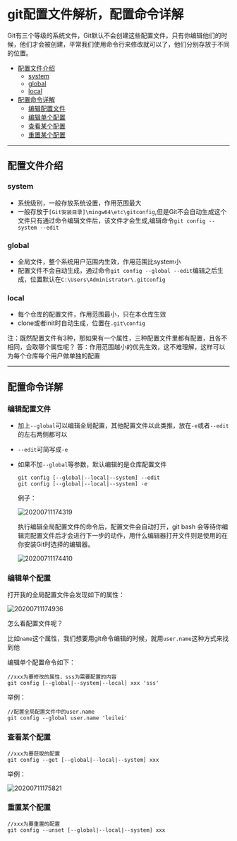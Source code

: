 # git配置文件解析，配置命令详解

Git有三个等级的系统文件，Git默认不会创建这些配置文件，只有你编辑他们的时候，他们才会被创建，平常我们使用命令行来修改就可以了，他们分别存放于不同的位置。

<!-- TOC -->

- [配置文件介绍](#配置文件介绍)
  - [system](#system)
  - [global](#global)
  - [local](#local)
- [配置命令详解](#配置命令详解)
  - [编辑配置文件](#编辑配置文件)
  - [编辑单个配置](#编辑单个配置)
  - [查看某个配置](#查看某个配置)
  - [重置某个配置](#重置某个配置)

<!-- /TOC -->

---
## 配置文件介绍

### system

- 系统级别，一般存放系统设置，作用范围最大
- 一般存放于`[Git安装目录]\mingw64\etc\gitconfig`,但是Git不会自动生成这个文件只有通过命令编辑文件后，该文件才会生成,编辑命令`git config --system --edit`

### global

- 全局文件，整个系统用户范围内生效，作用范围比system小
- 配置文件不会自动生成，通过命令`git config --global --edit`编辑之后生成，位置默认在`C:\Users\Administrator\.gitconfig`

### local

- 每个仓库的配置文件，作用范围最小，只在本仓库生效
- clone或者init时自动生成，位置在`.git\config`

注：既然配置文件有3种，那如果有一个属性，三种配置文件里都有配置，且各不相同，会取哪个属性呢？
答：作用范围越小的优先生效，这不难理解，这样可以为每个仓库每个用户做单独的配置

---
## 配置命令详解

### 编辑配置文件

- 加上`--global`可以编辑全局配置，其他配置文件以此类推，放在`-e`或者`--edit`的左右两侧都可以
- `--edit`可简写成`-e`
- 如果不加`--global`等参数，默认编辑的是仓库配置文件
  ```
  git config [--global|--local|--system] --edit
  git config [--global|--local|--system] -e
  ```
  例子：
    
    ![20200711174319](https://cdn.jsdelivr.net/gh/SuperMarioYL/ImageHostingService@master/resources/blogs/20200711174319.png)

    执行编辑全局配置文件的命令后，配置文件会自动打开，git bash 会等待你编辑完配置文件后才会进行下一步的动作，用什么编辑器打开文件则是使用的在你安装Git时选择的编辑器。

    ![20200711174410](https://cdn.jsdelivr.net/gh/SuperMarioYL/ImageHostingService@master/resources/blogs/20200711174410.png)

### 编辑单个配置

打开我的全局配置文件会发现如下的属性：

![20200711174936](https://cdn.jsdelivr.net/gh/SuperMarioYL/ImageHostingService@master/resources/blogs/20200711174936.png)

怎么看配置文件呢？

比如`name`这个属性，我们想要用git命令编辑的时候，就用`user.name`这种方式来找到他

编辑单个配置命令如下：

```
//xxx为要修改的属性，sss为需要配置的内容
git config [--global|--system|--local] xxx 'sss'
```
举例：

```
//配置全局配置文件中的user.name
git config --global user.name 'leilei'
```

### 查看某个配置

```
//xxx为要获取的配置
git config --get [--global|--local|--system] xxx
```

举例：

![20200711175821](https://cdn.jsdelivr.net/gh/SuperMarioYL/ImageHostingService@master/resources/blogs/20200711175821.png)

### 重置某个配置

```
//xxx为要重置的配置
git config --unset [--global|--local|--system] xxx
```